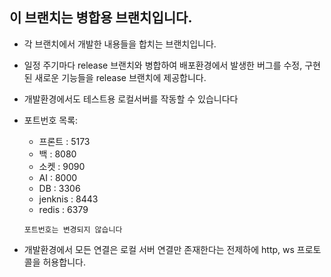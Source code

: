 ## 이 브랜치는 병합용 브랜치입니다.
- 각 브랜치에서 개발한 내용들을 합치는 브랜치입니다.

- 일정 주기마다 release 브랜치와 병합하여 배포환경에서 발생한 버그를 수정, 구현된 새로운 기능들을 release 브랜치에 제공합니다.
- 개발환경에서도 테스트용 로컬서버를 작동할 수 있습니다다
- 포트번호 목록:
    - 프론트 : 5173
    - 백 : 8080
    - 소켓 : 9090
    - AI : 8000  
    - DB : 3306
    - jenknis : 8443
    - redis : 6379  
    
    `포트번호는 변경되지 않습니다`

- 개발환경에서 모든 연결은 로컬 서버 연결만 존재한다는 전제하에 http, ws 프로토콜을 허용합니다.